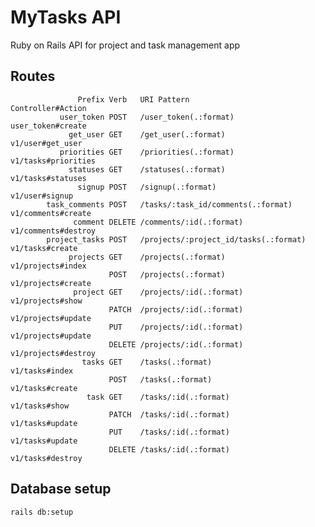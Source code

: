 # MyTasks API
Ruby on Rails API for project and task management app
## Routes
                   Prefix Verb   URI Pattern                                                                              Controller#Action
               user_token POST   /user_token(.:format)                                                                    user_token#create
                 get_user GET    /get_user(.:format)                                                                      v1/user#get_user
               priorities GET    /priorities(.:format)                                                                    v1/tasks#priorities
                 statuses GET    /statuses(.:format)                                                                      v1/tasks#statuses
                   signup POST   /signup(.:format)                                                                        v1/user#signup
            task_comments POST   /tasks/:task_id/comments(.:format)                                                       v1/comments#create
                  comment DELETE /comments/:id(.:format)                                                                  v1/comments#destroy
            project_tasks POST   /projects/:project_id/tasks(.:format)                                                    v1/tasks#create
                 projects GET    /projects(.:format)                                                                      v1/projects#index
                          POST   /projects(.:format)                                                                      v1/projects#create
                  project GET    /projects/:id(.:format)                                                                  v1/projects#show
                          PATCH  /projects/:id(.:format)                                                                  v1/projects#update
                          PUT    /projects/:id(.:format)                                                                  v1/projects#update
                          DELETE /projects/:id(.:format)                                                                  v1/projects#destroy
                    tasks GET    /tasks(.:format)                                                                         v1/tasks#index
                          POST   /tasks(.:format)                                                                         v1/tasks#create
                     task GET    /tasks/:id(.:format)                                                                     v1/tasks#show
                          PATCH  /tasks/:id(.:format)                                                                     v1/tasks#update
                          PUT    /tasks/:id(.:format)                                                                     v1/tasks#update
                          DELETE /tasks/:id(.:format)                                                                     v1/tasks#destroy

## Database setup
`rails db:setup`
